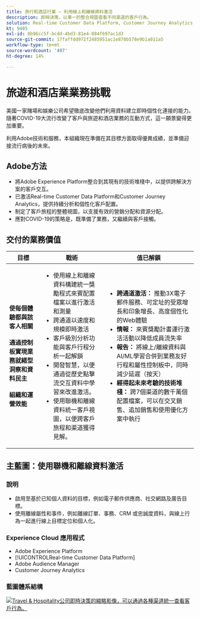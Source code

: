 ```yaml
---
title: 旅行和酒店行業 — 利用線上和離線資料激活
description: 即時決策，以單一的整合視圖查看不同渠道的客戶行為。
solution: Real-time Customer Data Platform, Customer Journey Analytics, Analytics, Audience Manager, Experience Manager, Target
kt: 9485
exl-id: 8b96cc5f-bcdd-4bd3-81e4-084f697ac1d3
source-git-commit: 17faffdd972f2485951ac1e870b578e9b1a011a5
workflow-type: tm+mt
source-wordcount: '407'
ht-degree: 14%

---
```


# 旅遊和酒店業業務挑戰

美國一家賭場和娛樂公司希望徹底改變他們利用資料建立即時個性化連接的能力。  隨著COVID-19大流行改變了客戶與旅遊和酒店業務的互動方式，這一願景變得更加重要。

利用Adobe技術和服務，本組織現在準備在其目標方面取得優異成績，並準備迎接流行病後的未來。

## Adobe方法

* 將Adobe Experience Platform整合到其現有的技術堆棧中，以提供跨解決方案的客戶交互。
* 已激活Real-time Customer Data Platform和Customer Journey Analytics，提供持續分析和個性化客戶配置。
* 制定了客戶旅程的整體視圖，以支援有效的營銷分配和資源分配。
* 應對COVID-19的策略是，既準備了業務，又繼續與客戶接觸。

## 交付的業務價值

| 目標 | 戰術 | 值已解鎖 |
|---|---|---|
| **使每個體驗都與該客人相關&#x200B;**<br></br>**通過控制板實現業務就緒型洞察和資料民主&#x200B;**<br></br>**組織和運營效能**</ul> | <ul><li>使用線上和離線資料構建統一獎勵程式來賓配置檔案以進行激活和測量</li><li>跨通道以速度和規模即時激活</li><li>客戶級別分析功能與客戶行程分析一起解鎖</li><li>開發智慧，以便通過從歷史點擊流交互資料中學習來改進激活。</li><li>使用聯機和離線資料統一客戶視圖，以便跨客戶旅程和渠道獲得見解。</li></ul> | <ul><li><strong> 跨通道激活： </strong>推動3X電子郵件服務、可定址的受眾增長和印象增長、高度個性化的Web體驗 </li><li><strong>情報： </strong>來賓獎勵計畫運行激活活動以降低成員流失率</li><li><strong>報告： </strong>將線上/離線資料與AI/ML學習合併到業務友好行程和屬性控制板中，同時減少延遲（按天）</li><li><strong>經得起未來考驗的技術堆棧： </strong>跨7個渠道的數千萬個配置檔案，可以在交叉銷售、追加銷售和使用優化方案中執行</li></ul> |

## 主藍圖：使用聯機和離線資料激活

### 說明

<ul><li>啟用至基於已知個人資料的目標，例如電子郵件供應商、社交網路及廣告目標。</li><li>使用離線屬性和事件，例如離線訂單、事務、CRM 或忠誠度資料，與線上行為一起進行線上目標定位和個人化。</li></li></ul>

### Experience Cloud 應用程式

<ul><li>Adobe Experience Platform</li><li>[!UICONTROLReal-time Customer Data Platform]</li><li>Adobe Audience Manager</li><li>Customer Journey Analytics</li></ul>

### 藍圖體系結構

<a href="https://experienceleague.adobe.com/docs/blueprints-learn/architecture/audience-activation/platform-and-applications.html?lang=zh-Hant"><img alt="Travel &amp; Hospitality公司即時決策的縮略影像，可以通過各種渠道統一查看客戶行為。" src="https://experienceleague.adobe.com/docs/blueprints-learn/assets/known_activation.svg"/></a>

